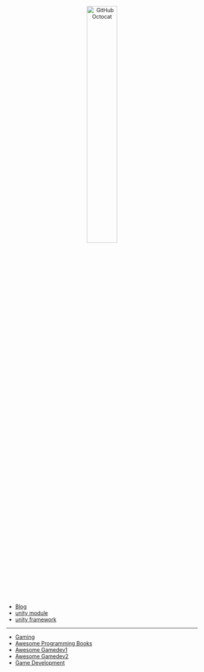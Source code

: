 <p align="center">
  <img alt="GitHub Octocat" src="https://longshilin.com/images/favicon.png" width="40%">
</p>

  - [Blog](blog.md)
  - [unity module](unity-module.md)
  - [unity framework](unity-framework.md)
  - ---
  - [Gaming](game.md)
  - [Awesome Programming Books](https://github.com/zero-equals-false/awesome-programming-books)
  - [Awesome Gamedev1](https://github.com/Calinou/awesome-gamedev)
  - [Awesome Gamedev2](https://github.com/skywind3000/awesome-gamedev)
  - [Game Development](https://game-development.zeef.com/tom.looman)

